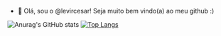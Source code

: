- 👋 Olá, sou o  @levircesar! Seja muito bem vindo(a) ao meu github :)

<!---
levircesar/levircesar is a ✨ special ✨ repository because its `README.md` (this file) appears on your GitHub profile.
You can click the Preview link to take a look at your changes.
--->

![Anurag's GitHub stats](https://github-readme-stats.vercel.app/api?username=levircesar&hide=contribs,prs)
[![Top Langs](https://github-readme-stats.vercel.app/api/top-langs/?username=anuraghazra)](https://github.com/anuraghazra/github-readme-stats)
